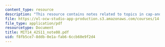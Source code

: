 ```yaml
---
content_type: resource
description: "This resource contains notes related to topics in cap-and-trade.\r\n"
file: https://ol-ocw-studio-app-production.s3.amazonaws.com/courses/14-42-environmental-policy-and-economics-spring-2011/f8fb5ce78ddb0e1afab66ccb60e9f2d4_MIT14_42S11_note08.pdf
file_type: application/pdf
resourcetype: Document
title: MIT14_42S11_note08.pdf
uid: f8fb5ce7-8ddb-0e1a-fab6-6ccb60e9f2d4
---
```

